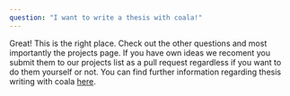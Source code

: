 ```yaml
---
question: "I want to write a thesis with coala!"
---
```

Great! This is the right place. Check out the other questions and most
importantly the projects page.
If you have own ideas we recoment you submit them to
our projects list
as a pull request regardless if you want to do them yourself or not.
You can find further information regarding thesis writing with coala [here](http://coala.io/thesis).
